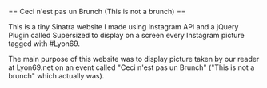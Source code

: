 == Ceci n'est pas un Brunch (This is not a brunch) ==

This is a tiny Sinatra website I made using Instagram API and a jQuery Plugin called Supersized to display on a screen every Instagram picture tagged with #Lyon69. 

The main purpose of this website was to display picture taken by our reader at Lyon69.net on an event called "Ceci n'est pas un Brunch" ("This is not a brunch" which actually was).